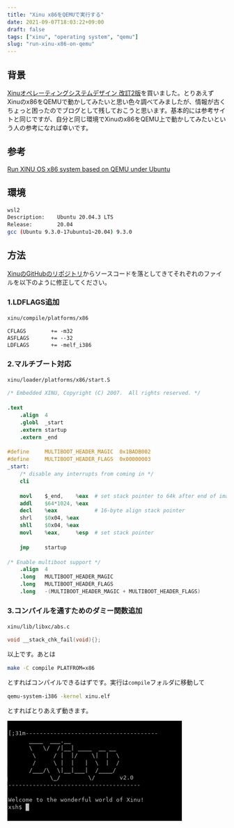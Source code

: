 ```yaml
---
title: "Xinu x86をQEMUで実行する"
date: 2021-09-07T18:03:22+09:00
draft: false
tags: ["xinu", "operating system", "qemu"]
slug: "run-xinu-x86-on-qemu"
---
```


## 背景

[Xinuオペレーティングシステムデザイン 改訂2版](https://www.amazon.co.jp/Xinu%E3%82%AA%E3%83%9A%E3%83%AC%E3%83%BC%E3%83%86%E3%82%A3%E3%83%B3%E3%82%B0%E3%82%B7%E3%82%B9%E3%83%86%E3%83%A0%E3%83%87%E3%82%B6%E3%82%A4%E3%83%B3-%E6%94%B9%E8%A8%822%E7%89%88-%E7%A5%9E%E6%9E%97-%E9%9D%96/dp/4048930729)を買いました。とりあえずXinuのx86をQEMUで動かしてみたいと思い色々調べてみましたが、情報が古くちょっと困ったのでブログとして残しておこうと思います。基本的には参考サイトと同じですが、自分と同じ環境でXinuのx86をQEMU上で動かしてみたいという人の参考になれば幸いです。

## 参考

[Run XINU OS x86 system based on QEMU under Ubuntu](https://titanwolf.org/Network/Articles/Article?AID=c179e441-a002-41c9-81ca-257904e4b4dc#gsc.tab=0)

## 環境

```bash
wsl2
Description:    Ubuntu 20.04.3 LTS
Release:        20.04
gcc (Ubuntu 9.3.0-17ubuntu1~20.04) 9.3.0
```

## 方法

[XinuのGitHubのリポジトリ](https://github.com/xinu-os/xinu)からソースコードを落としてきてそれぞれのファイルを以下のように修正してください。

### 1.LDFLAGS追加

`xinu/compile/platforms/x86`

```
CFLAGS        += -m32
ASFLAGS       += --32
LDFLAGS       += -melf_i386
```

### 2.マルチブート対応

`xinu/loader/platforms/x86/start.S`

```s
/* Embedded XINU, Copyright (C) 2007.  All rights reserved. */

.text
	.align	4
	.globl  _start
	.extern startup
	.extern _end

#define     MULTIBOOT_HEADER_MAGIC  0x1BADB002
#define     MULTIBOOT_HEADER_FLAGS  0x00000003
_start:
	/* disable any interrupts from coming in */
	cli

	movl	$_end,    %eax  # set stack pointer to 64k after end of image
	addl	$64*1024, %eax
	decl	%eax            # 16-byte align stack pointer
	shrl	$0x04, %eax
	shll	$0x04, %eax
	movl	%eax,     %esp  # set stack pointer

	jmp		startup

/* Enable multiboot support */
	.align  4
	.long   MULTIBOOT_HEADER_MAGIC
	.long   MULTIBOOT_HEADER_FLAGS
	.long   -(MULTIBOOT_HEADER_MAGIC + MULTIBOOT_HEADER_FLAGS)

```

### 3.コンパイルを通すためのダミー関数追加

`xinu/lib/libxc/abs.c`

```c
void __stack_chk_fail(void){};
```

以上です。あとは

```bash
make -C compile PLATFROM=x86
```

とすればコンパイルできるはずです。実行は`compile`フォルダに移動して

```bash
qemu-system-i386 -kernel xinu.elf
```

とすればとりあえず動きます。

![Xinu画面](xinu画面.png)
